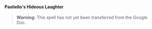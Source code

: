 #### Paoliello's Hideous Laughter
<!-- previously "Hideous Laughter" -->

> **Warning:**
> This spell has not yet been transferred from the Google Doc.
